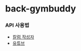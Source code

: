 # back-gymbuddy

### API 사용법
* [칼럼 작성자](https://github.com/Hyenasystem/back-gymbuddy/blob/master/document/ColumnWriter.md)
* [유튜브](https://github.com/Hyenasystem/back-gymbuddy/blob/develop/document/Youtube.md)
